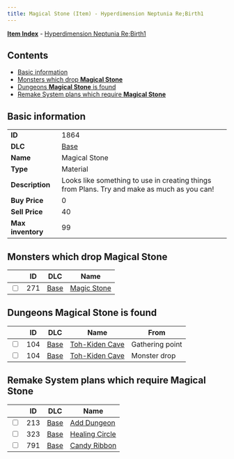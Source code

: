 ```yaml
---
title: Magical Stone (Item) - Hyperdimension Neptunia Re;Birth1
---
```


[**Item Index**](/neptunia/rb1/item/index.html) - [Hyperdimension Neptunia Re;Birth1](/neptunia/rb1)

## Contents

- [Basic information](#basic-information)
- [Monsters which drop **Magical Stone**](#monsters-which-drop-magical-stone)
- [Dungeons **Magical Stone** is found](#dungeons-magical-stone-is-found)
- [Remake System plans which require **Magical Stone**](#remake-system-plans-which-require-magical-stone)

## Basic information

|   |   |
| -- | -- |
| **ID** | 1864 |
| **DLC** | [Base](/neptunia/rb1/dlc/1-base.html) |
| **Name** | Magical Stone |
| **Type** | Material |
| **Description** | Looks like something to use in creating things from Plans. Try and make as much as you can! |
| **Buy Price** | 0 |
| **Sell Price** | 40 |
| **Max inventory** | 99 |


## Monsters which drop **Magical Stone**

|    | ID | DLC | Name |
| -- | -- | --- | ---- |
| <input type="checkbox" id="rb1-monster-1-271" class="trackbox" /> | 271 | [Base](/neptunia/rb1/dlc/1-base.html) | [Magic Stone](/neptunia/rb1/monster/1-271-magic-stone.html) |


## Dungeons **Magical Stone** is found

|    | ID | DLC | Name | From |
| -- | -- | --- | ---- | ---- |
| <input type="checkbox" id="rb1-dungeon-1-104" class="trackbox" /> | 104 | [Base](/neptunia/rb1/dlc/1-base.html) | [Toh-Kiden Cave](/neptunia/rb1/dungeon/1-104-toh-kiden-cave.html) | Gathering point |
| <input type="checkbox" id="rb1-dungeon-1-104" class="trackbox" /> | 104 | [Base](/neptunia/rb1/dlc/1-base.html) | [Toh-Kiden Cave](/neptunia/rb1/dungeon/1-104-toh-kiden-cave.html) | Monster drop |


## Remake System plans which require **Magical Stone**

|    | ID | DLC | Name |
| -- | -- | --- | ---- |
| <input type="checkbox" id="rb1-quest-1-213" class="trackbox" /> | 213 | [Base](/neptunia/rb1/dlc/1-base.html) | [Add Dungeon](/neptunia/rb1/quest/1-213-add-dungeon.html) |
| <input type="checkbox" id="rb1-quest-1-323" class="trackbox" /> | 323 | [Base](/neptunia/rb1/dlc/1-base.html) | [Healing Circle](/neptunia/rb1/quest/1-323-healing-circle.html) |
| <input type="checkbox" id="rb1-quest-1-791" class="trackbox" /> | 791 | [Base](/neptunia/rb1/dlc/1-base.html) | [Candy Ribbon](/neptunia/rb1/quest/1-791-candy-ribbon.html) |

